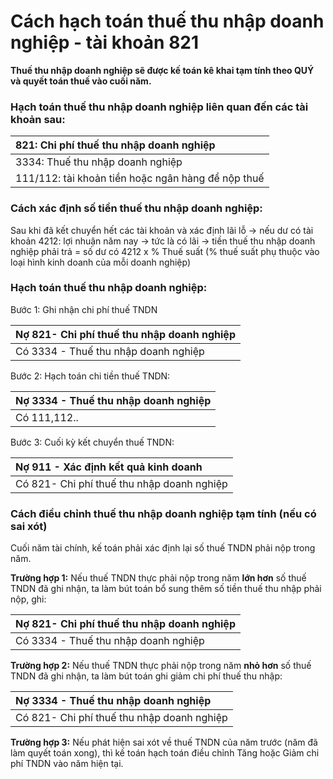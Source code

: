 # Cách hạch toán thuế thu nhập doanh nghiệp - tài khoản 821

**Thuế thu nhập doanh nghiệp sẽ được kế toán kê khai tạm tính theo QUÝ và quyết toán thuế vào cuối năm.**

### **Hạch toán thuế thu nhập doanh nghiệp liên quan đến các tài khoản sau:**

| 821: Chi phí thuế thu nhập doanh nghiệp |
| :--- |
| 3334: Thuế thu nhập doanh nghiệp |
| 111/112: tài khoản tiền hoặc ngân hàng để nộp thuế |

### **Cách xác định số tiền thuế thu nhập doanh nghiệp:**

Sau khi đã kết chuyển hết các tài khoản và xác định lãi lỗ -&gt; nếu dư có tài khoản 4212: lợi nhuận năm nay -&gt; tức là có lãi -&gt; tiền thuế thu nhập doanh nghiệp phải trả = số dư có 4212 x % Thuế suất \(% thuế suất phụ thuộc vào loại hình kinh doanh của mỗi doanh nghiệp\)

### **Hạch toán thuế thu nhập doanh nghiệp:**

Bước 1: Ghi nhận chi phí thuế TNDN

| Nợ 821- Chi phí thuế thu nhập doanh nghiệp |
| :--- |
| Có 3334 - Thuế thu nhập doanh nghiệp |

Bước 2: Hạch toán chi tiền thuế TNDN:

| Nợ 3334 - Thuế thu nhập doanh nghiệp |
| :--- |
| Có 111,112.. |

Bước 3: Cuối kỳ kết chuyển thuế TNDN:

| Nợ 911 - Xác định kết quả kinh doanh |
| :--- |
| Có 821- Chi phí thuế thu nhập doanh nghiệp |

### **Cách điều chỉnh thuế thu nhập doanh nghiệp tạm tính \(nếu có sai xót\)**

Cuối năm tài chính, kế toán phải xác định lại số thuế TNDN phải nộp trong năm.

**Trường hợp 1:** Nếu thuế TNDN thực phải nộp trong năm **lớn hơn** số thuế TNDN đã ghi nhận, ta làm bút toán bổ sung thêm số tiền thuế thu nhập phải nộp, ghi:

| Nợ 821- Chi phí thuế thu nhập doanh nghiệp |
| :--- |
| Có 3334 - Thuế thu nhập doanh nghiệp |

**Trường hợp 2:** Nếu thuế TNDN thực phải nộp trong năm **nhỏ hơn** số thuế TNDN đã ghi nhận, ta làm bút toán ghi giảm chi phí thuế thu nhập:

| Nợ 3334 - Thuế thu nhập doanh nghiệp |
| :--- |
| Có 821- Chi phí thuế thu nhập doanh nghiệp |

**Trường hợp 3:** Nếu phát hiện sai xót về thuế TNDN của năm trước \(năm đã làm quyết toán xong\), thì kế toán hạch toán điều chỉnh Tăng hoặc Giảm chi phí TNDN vào năm hiện tại.

